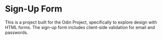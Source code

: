 # Sign-Up Form
This is a project built for the Odin Project, specifically to explore design with HTML forms.
The sign-up form includes client-side validation for email and passwords.